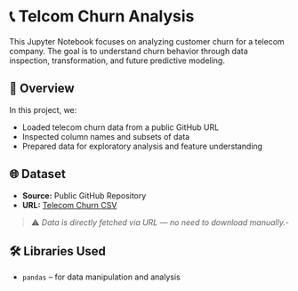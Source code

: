 # 📞 Telcom Churn Analysis
This Jupyter Notebook focuses on analyzing customer churn for a telecom company. The goal is to understand churn behavior through data inspection, transformation, and future predictive modeling.

## 📌 Overview
In this project, we:
- Loaded telecom churn data from a public GitHub URL
- Inspected column names and subsets of data
- Prepared data for exploratory analysis and feature understanding

## 🌐 Dataset
- **Source:** Public GitHub Repository
- **URL:** [Telecom Churn CSV](https://raw.githubusercontent.com/harshbg/Telecom-Churn-Data-Analysis/refs/heads/master/Telecom%20Churn.csv)

> ⚠️ *Data is directly fetched via URL — no need to download manually.*-

## 🛠 Libraries Used

- `pandas` – for data manipulation and analysis
